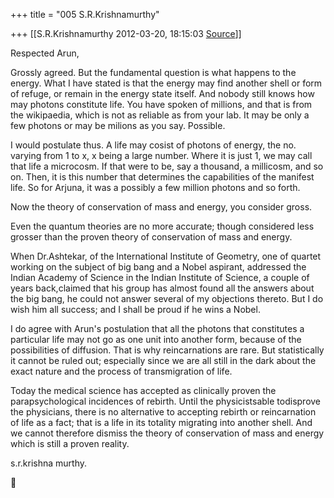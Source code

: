 +++
title = "005 S.R.Krishnamurthy"

+++
[[S.R.Krishnamurthy	2012-03-20, 18:15:03 [Source](https://groups.google.com/g/bvparishat/c/R6rKuJIxoLc)]]



Respected Arun,



Grossly agreed. But the fundamental question is what happens to the energy. What I have stated is that the energy may find another shell or form of refuge, or remain in the energy state itself. And nobody still knows how may photons constitute life. You have spoken of millions, and that is from the wikipaedia, which is not as reliable as from your lab. It may be only a few photons or may be milions as you say. Possible.



I would postulate thus. A life may cosist of photons of energy, the no. varying from 1 to x, x being a large number. Where it is just 1, we may call that life a microcosm. If that were to be, say a thousand, a millicosm, and so on. Then, it is this number that determines the capabilities of the manifest life. So for Arjuna, it was a possibly a few million photons and so forth.



Now the theory of conservation of mass and energy, you consider gross.

Even the quantum theories are no more accurate; though considered less grosser than the proven theory of conservation of mass and energy.



When Dr.Ashtekar, of the International Institute of Geometry, one of quartet working on the subject of big bang and a Nobel aspirant, addressed the Indian Academy of Science in the Indian Institute of Science, a couple of years back,claimed that his group has almost found all the answers about the big bang, he could not answer several of my objections thereto. But I do wish him all success; and I shall be proud if he wins a Nobel.



I do agree with Arun's postulation that all the photons that constitutes a particular life may not go as one unit into another form, because of the possibilities of diffusion. That is why reincarnations are rare. But statistically it cannot be ruled out; especially since we are all still in the dark about the exact nature and the process of transmigration of life.



Today the medical science has accepted as clinically proven the parapsychological incidences of rebirth. Until the physicistsable todisprove the physicians, there is no alternative to accepting rebirth or reincarnation of life as a fact; that is a life in its totality migrating into another shell. And we cannot therefore dismiss the theory of conservation of mass and energy which is still a proven reality.



s.r.krishna murthy.



